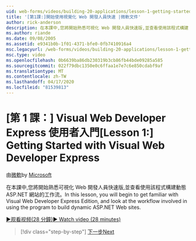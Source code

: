 ```yaml
---
uid: web-forms/videos/building-20-applications/lesson-1-getting-started-with-visual-web-developer-express
title: '[第1課:]開始使用視覺化 Web 開發人員快速 |微軟文件'
author: rick-anderson
description: 在本課中,您將開始熟悉可視化 Web 開發人員快速版,並查看使用該程式構建 dyn...
ms.author: riande
ms.date: 09/08/2005
ms.assetid: e9341b0b-1f01-4371-bfe0-0fb7410916a4
msc.legacyurl: /web-forms/videos/building-20-applications/lesson-1-getting-started-with-visual-web-developer-express
msc.type: video
ms.openlocfilehash: 0b6639ba86db230319b3cb86fb44bde09285a585
ms.sourcegitcommit: 022f79dbc1350e0c6ffaa1e7e7c6e850cdabf9af
ms.translationtype: MT
ms.contentlocale: zh-TW
ms.lasthandoff: 04/17/2020
ms.locfileid: "81539813"
---
```

# <a name="lesson-1-getting-started-with-visual-web-developer-express"></a><span data-ttu-id="3247c-103">[第 1 課：] Visual Web Developer Express 使用者入門</span><span class="sxs-lookup"><span data-stu-id="3247c-103">[Lesson 1:] Getting Started with Visual Web Developer Express</span></span>

<span data-ttu-id="3247c-104">由[微軟](https://github.com/microsoft)</span><span class="sxs-lookup"><span data-stu-id="3247c-104">by [Microsoft](https://github.com/microsoft)</span></span>

<span data-ttu-id="3247c-105">在本課中,您將開始熟悉可視化 Web 開發人員快速版,並查看使用該程式構建動態 ASP.NET 網站的工作流。</span><span class="sxs-lookup"><span data-stu-id="3247c-105">In this lesson, you will begin to get familiar with Visual Web Developer Express Edition, and look at the workflow involved in using the program to build dynamic ASP.NET Web sites.</span></span>

[<span data-ttu-id="3247c-106">&#9654;观看视频(28 分鐘)</span><span class="sxs-lookup"><span data-stu-id="3247c-106">&#9654; Watch video (28 minutes)</span></span>](https://channel9.msdn.com/Blogs/ASP-NET-Site-Videos/lesson-1-getting-started-with-visual-web-developer-express)

> [!div class="step-by-step"]
> [<span data-ttu-id="3247c-107">下一步</span><span class="sxs-lookup"><span data-stu-id="3247c-107">Next</span></span>](lesson-2-creating-a-web-forms-user-interface.md)
